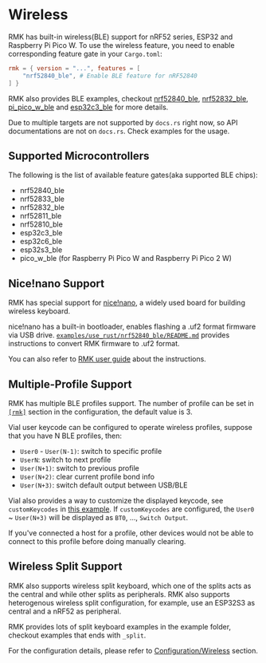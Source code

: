 # Wireless

RMK has built-in wireless(BLE) support for nRF52 series, ESP32 and Raspberry Pi Pico W. To use the wireless feature, you need to enable corresponding feature gate in your `Cargo.toml`:

```toml
rmk = { version = "...", features = [
    "nrf52840_ble", # Enable BLE feature for nRF52840
] }
```

RMK also provides BLE examples, checkout [nrf52840_ble](https://github.com/HaoboGu/rmk/tree/main/examples/use_config/nrf52840_ble), [nrf52832_ble](https://github.com/HaoboGu/rmk/tree/main/examples/use_config/nrf52832_ble), [pi_pico_w_ble](https://github.com/HaoboGu/rmk/tree/main/examples/use_config/pi_pico_w_ble) and [esp32c3_ble](https://github.com/HaoboGu/rmk/tree/main/examples/use_config/esp32c3_ble) for more details.

Due to multiple targets are not supported by `docs.rs` right now, so API documentations are not on `docs.rs`. Check examples for the usage.

## Supported Microcontrollers

The following is the list of available feature gates(aka supported BLE chips):

- nrf52840_ble
- nrf52833_ble
- nrf52832_ble
- nrf52811_ble
- nrf52810_ble
- esp32c3_ble
- esp32c6_ble
- esp32s3_ble
- pico_w_ble (for Raspberry Pi Pico W and Raspberry Pi Pico 2 W)

## Nice!nano Support

RMK has special support for [nice!nano](https://nicekeyboards.com/), a widely used board for building wireless keyboard.

nice!nano has a built-in bootloader, enables flashing a .uf2 format firmware via USB drive. [`examples/use_rust/nrf52840_ble/README.md`](https://github.com/HaoboGu/rmk/blob/main/examples/use_rust/nrf52840_ble/README.md) provides instructions to convert RMK firmware to .uf2 format.

You can also refer to [RMK user guide](../user_guide/flash_firmware#use-uf2-bootloader) about the instructions.

## Multiple-Profile Support

RMK has multiple BLE profiles support. The number of profile can be set in [`[rmk]`](../configuration/rmk_config#wireless-configuration) section in the configuration, the default value is 3.

Vial user keycode can be configured to operate wireless profiles, suppose that you have N BLE profiles, then:

- `User0` - `User(N-1)`: switch to specific profile
- `UserN`: switch to next profile
- `User(N+1)`: switch to previous profile
- `User(N+2)`: clear current profile bond info
- `User(N+3)`: switch default output between USB/BLE

Vial also provides a way to customize the displayed keycode, see `customKeycodes` in [this example](https://github.com/HaoboGu/rmk/blob/main/examples/use_rust/nrf52840_ble/vial.json). If `customKeycodes` are configured, the `User0` ~ `User(N+3)` will be displayed as `BT0`, ..., `Switch Output`.

If you've connected a host for a profile, other devices would not be able to connect to this profile before doing manually clearing.

## Wireless Split Support

RMK also supports wireless split keyboard, which one of the splits acts as the central and while other splits as peripherals. RMK also supports heterogenous wireless split configuration, for example, use an ESP32S3 as central and a nRF52 as peripheral.

RMK provides lots of split keyboard examples in the example folder, checkout examples that ends with `_split`.

For the configuration details, please refer to [Configuration/Wireless](../configuration/wireless.md) section.